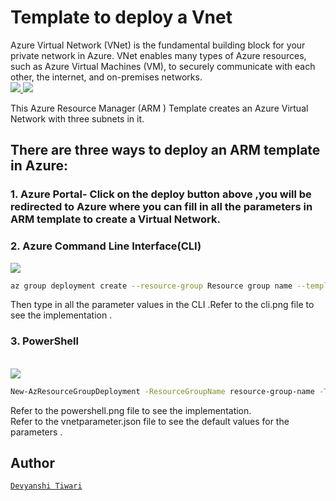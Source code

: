# Template to deploy a Vnet
Azure Virtual Network (VNet) is the fundamental building block for your private network in Azure. VNet enables many types of Azure resources, such as Azure Virtual Machines (VM), to securely communicate with each other, the internet, and on-premises networks.
<br/>
<a href="https://portal.azure.com/#create/Microsoft.Template/uri/https%3A%2F%2Fraw.githubusercontent.com%2Fdevyanshi-t%2FAzureResourceTemplate%2Fmaster%2FVirtualNetwork1%2Fvnet.json"  target="_blank">
    <img src="http://azuredeploy.net/deploybutton.png"/> 
</a>
<a href="http://armviz.io/#/?load=https%3A%2F%2Fraw.githubusercontent.com%2FAzure%2Fazure-quickstart-templates%2Fmaster%2F101-AAD-DomainServices%2Fazuredeploy.json" target="_blank">
    <img src="http://armviz.io/visualizebutton.png"/> 
</a>



This Azure Resource Manager (ARM ) Template creates an Azure Virtual Network with three subnets in it.

## There are three ways to deploy an ARM template in Azure:
### 1. Azure Portal- Click on the deploy button above ,you will be redirected  to Azure where you can fill in all the parameters  in ARM template to create a Virtual Network.<br/>
### 2. Azure Command Line Interface(CLI)
<a href="https://shell.azure.com" target="_blank">
<img name="launch-cloud-shell" src="https://docs.microsoft.com/azure/includes/media/cloud-shell-try-it/launchcloudshell.png" data-linktype="external">
</a>
</br>

``` bash
az group deployment create --resource-group Resource group name --template-file file name
```
 
Then type in all the parameter  values in the CLI .Refer to the cli.png file to see the implementation .<br/>
### 3. PowerShell
<br />
<a href="https://shell.azure.com" target="_blank">
<img name="launch-cloud-shell" src="https://docs.microsoft.com/azure/includes/media/cloud-shell-try-it/launchcloudshell.png" data-linktype="external">
</a>
</br>

```bash 
New-AzResourceGroupDeployment -ResourceGroupName resource-group-name -TemplateFile path-to-template 
```
 
 

Refer to the powershell.png file to see the implementation. <br/>Refer to the vnetparameter.json file to see the default values for the parameters .<br/>

## Author
[`Devyanshi Tiwari`](https://github.com/devyanshi-t)<br />

